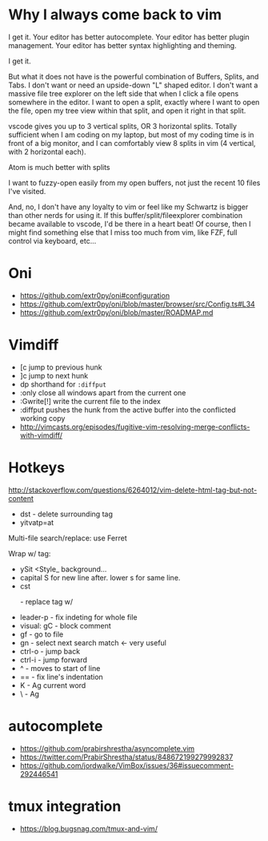 
# Why I always come back to vim
I get it. Your editor has better autocomplete. Your editor has better plugin management. Your editor has better syntax highlighting and theming.

I get it.

But what it does not have is the powerful combination of Buffers, Splits, and Tabs. I don't want or need an upside-down "L" shaped editor. I don't want a massive file tree explorer on the left side that when I click a file opens somewhere in the editor. I want to open a split, exactly where I want to open the file, open my tree view within that split, and open it right in that split.

vscode gives you up to 3 vertical splits, OR 3 horizontal splits. Totally sufficient when I am coding on my laptop, but most of my coding time is in front of a big monitor, and I can comfortably view 8 splits in vim (4 vertical, with 2 horizontal each).

Atom is much better with splits

I want to fuzzy-open easily from my open buffers, not just the recent 10 files I've visited.

And, no, I don't have any loyalty to vim or feel like my Schwartz is bigger than other nerds for using it. If this buffer/split/fileexplorer combination became available to vscode, I'd be there in a heart beat! Of course, then I might find something else that I miss too much from vim, like FZF, full control via keyboard, etc...

# Oni
- https://github.com/extr0py/oni#configuration
- https://github.com/extr0py/oni/blob/master/browser/src/Config.ts#L34
- https://github.com/extr0py/oni/blob/master/ROADMAP.md

# Vimdiff
- [c	jump to previous hunk
- ]c	jump to next hunk
- dp	shorthand for `:diffput`
- :only	close all windows apart from the current one
- :Gwrite[!]	write the current file to the index
- :diffput pushes the hunk from the active buffer into the conflicted working copy
- http://vimcasts.org/episodes/fugitive-vim-resolving-merge-conflicts-with-vimdiff/

# Hotkeys
http://stackoverflow.com/questions/6264012/vim-delete-html-tag-but-not-content
- dst - delete surrounding tag
- yitvatp=at

Multi-file search/replace: use Ferret

Wrap w/ tag:
- ySit <Style_ background... <enter>
- capital S for new line after. lower s for same line.
- cst<p> - replace tag w/ <p>
- leader-p - fix indeting for whole file
- visual: gC - block comment
- gf - go to file
- gn - select next search match <- very useful
- ctrl-o - jump back
- ctrl-i - jump forward
- ^ - moves to start of line
- == - fix line's indentation
- K - Ag current word
- \ - Ag

# autocomplete
- https://github.com/prabirshrestha/asyncomplete.vim
- https://twitter.com/PrabirShrestha/status/848672199279992837
- https://github.com/jordwalke/VimBox/issues/36#issuecomment-292446541

# tmux integration
- https://blog.bugsnag.com/tmux-and-vim/
